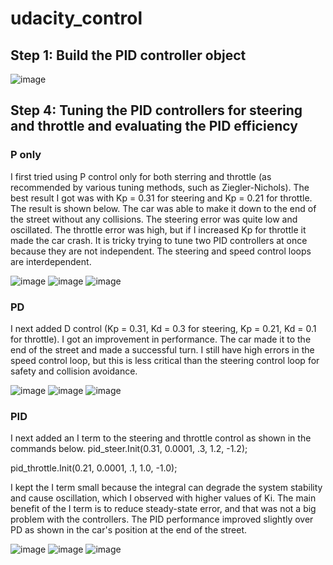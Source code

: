 # udacity_control

## Step 1: Build the PID controller object

![image](https://user-images.githubusercontent.com/7365421/197010504-597dfd54-fcaf-48c3-8cdd-d6d448707005.png)

## Step 4: Tuning the PID controllers for steering and throttle and evaluating the PID efficiency
### P only 
I first tried using P control only for both sterring and throttle (as recommended by various tuning methods, such as Ziegler-Nichols). The best result I got was with Kp = 0.31 for steering and Kp = 0.21 for throttle. The result is shown below. The car was able to make it down to the end of the street without any collisions. The steering error was quite low and oscillated. The throttle error was high, but if I increased Kp for throttle it made the car crash. It is tricky trying to tune two PID controllers at once because they are not independent. The steering and speed control loops are interdependent.

![image](https://user-images.githubusercontent.com/7365421/197274771-a0bb7fab-d25a-4026-a00f-a80bd288dfff.png)
![image](https://user-images.githubusercontent.com/7365421/197274889-8662b376-cca0-4f1c-a812-543a4a8a9def.png)
![image](https://user-images.githubusercontent.com/7365421/197275034-69e3d898-fc33-4364-9681-6a601ad95a8d.png)

### PD

I next added D control (Kp = 0.31, Kd = 0.3 for steering, Kp = 0.21, Kd = 0.1 for throttle). I got an improvement in performance. The car made it to the end of the street and made a successful turn. I still have high errors in the speed control loop, but this is less critical than the steering control loop for safety and collision avoidance.

![image](https://user-images.githubusercontent.com/7365421/197277186-97190ec6-c2ee-4134-9363-6ac243d8365e.png)
![image](https://user-images.githubusercontent.com/7365421/197277245-1c7cf029-b1f7-49c0-a7e7-34f8a7a1e5f5.png)
![image](https://user-images.githubusercontent.com/7365421/197277330-5d570fc8-a001-496c-b533-24c08f9d16f2.png)

### PID 

I next added an I term to the steering and throttle control as shown in the commands below.
  pid_steer.Init(0.31, 0.0001, .3, 1.2, -1.2);
  
  pid_throttle.Init(0.21, 0.0001, .1, 1.0, -1.0);

I kept the I term small because the integral can degrade the system stability and cause oscillation, which I observed with higher values of Ki. The main benefit of the I term is to reduce steady-state error, and that was not a big problem with the controllers. The PID performance improved slightly over PD as shown in the car's position at the end of the street.

![image](https://user-images.githubusercontent.com/7365421/197279196-b03740c7-931a-4630-bc2a-3738e7157392.png)
![image](https://user-images.githubusercontent.com/7365421/197280289-e48aabf8-79ee-42d9-bf28-85bf06e80d2d.png)
![image](https://user-images.githubusercontent.com/7365421/197280344-5a077dd6-619d-4269-b166-016f69a73b71.png)

